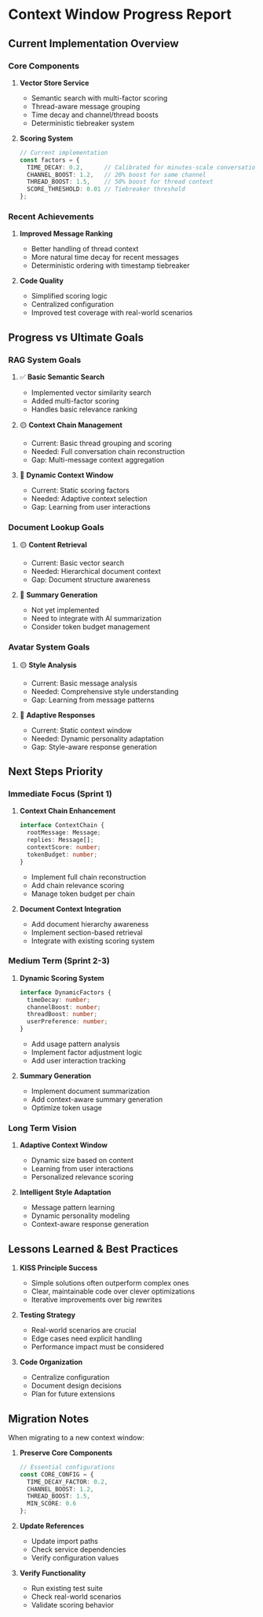 # Context Window Progress Report

## Current Implementation Overview

### Core Components
1. **Vector Store Service**
   - Semantic search with multi-factor scoring
   - Thread-aware message grouping
   - Time decay and channel/thread boosts
   - Deterministic tiebreaker system

2. **Scoring System**
   ```typescript
   // Current implementation
   const factors = {
     TIME_DECAY: 0.2,      // Calibrated for minutes-scale conversations
     CHANNEL_BOOST: 1.2,   // 20% boost for same channel
     THREAD_BOOST: 1.5,    // 50% boost for thread context
     SCORE_THRESHOLD: 0.01 // Tiebreaker threshold
   };
   ```

### Recent Achievements
1. **Improved Message Ranking**
   - Better handling of thread context
   - More natural time decay for recent messages
   - Deterministic ordering with timestamp tiebreaker

2. **Code Quality**
   - Simplified scoring logic
   - Centralized configuration
   - Improved test coverage with real-world scenarios

## Progress vs Ultimate Goals

### RAG System Goals
1. ✅ **Basic Semantic Search**
   - Implemented vector similarity search
   - Added multi-factor scoring
   - Handles basic relevance ranking

2. 🟡 **Context Chain Management**
   - Current: Basic thread grouping and scoring
   - Needed: Full conversation chain reconstruction
   - Gap: Multi-message context aggregation

3. 🔴 **Dynamic Context Window**
   - Current: Static scoring factors
   - Needed: Adaptive context selection
   - Gap: Learning from user interactions

### Document Lookup Goals
1. 🟡 **Content Retrieval**
   - Current: Basic vector search
   - Needed: Hierarchical document context
   - Gap: Document structure awareness

2. 🔴 **Summary Generation**
   - Not yet implemented
   - Need to integrate with AI summarization
   - Consider token budget management

### Avatar System Goals
1. 🟡 **Style Analysis**
   - Current: Basic message analysis
   - Needed: Comprehensive style understanding
   - Gap: Learning from message patterns

2. 🔴 **Adaptive Responses**
   - Current: Static context window
   - Needed: Dynamic personality adaptation
   - Gap: Style-aware response generation

## Next Steps Priority

### Immediate Focus (Sprint 1)
1. **Context Chain Enhancement**
   ```typescript
   interface ContextChain {
     rootMessage: Message;
     replies: Message[];
     contextScore: number;
     tokenBudget: number;
   }
   ```
   - Implement full chain reconstruction
   - Add chain relevance scoring
   - Manage token budget per chain

2. **Document Context Integration**
   - Add document hierarchy awareness
   - Implement section-based retrieval
   - Integrate with existing scoring system

### Medium Term (Sprint 2-3)
1. **Dynamic Scoring System**
   ```typescript
   interface DynamicFactors {
     timeDecay: number;
     channelBoost: number;
     threadBoost: number;
     userPreference: number;
   }
   ```
   - Add usage pattern analysis
   - Implement factor adjustment logic
   - Add user interaction tracking

2. **Summary Generation**
   - Implement document summarization
   - Add context-aware summary generation
   - Optimize token usage

### Long Term Vision
1. **Adaptive Context Window**
   - Dynamic size based on content
   - Learning from user interactions
   - Personalized relevance scoring

2. **Intelligent Style Adaptation**
   - Message pattern learning
   - Dynamic personality modeling
   - Context-aware response generation

## Lessons Learned & Best Practices

1. **KISS Principle Success**
   - Simple solutions often outperform complex ones
   - Clear, maintainable code over clever optimizations
   - Iterative improvements over big rewrites

2. **Testing Strategy**
   - Real-world scenarios are crucial
   - Edge cases need explicit handling
   - Performance impact must be considered

3. **Code Organization**
   - Centralize configuration
   - Document design decisions
   - Plan for future extensions

## Migration Notes

When migrating to a new context window:

1. **Preserve Core Components**
   ```typescript
   // Essential configurations
   const CORE_CONFIG = {
     TIME_DECAY_FACTOR: 0.2,
     CHANNEL_BOOST: 1.2,
     THREAD_BOOST: 1.5,
     MIN_SCORE: 0.6
   };
   ```

2. **Update References**
   - Update import paths
   - Check service dependencies
   - Verify configuration values

3. **Verify Functionality**
   - Run existing test suite
   - Check real-world scenarios
   - Validate scoring behavior 